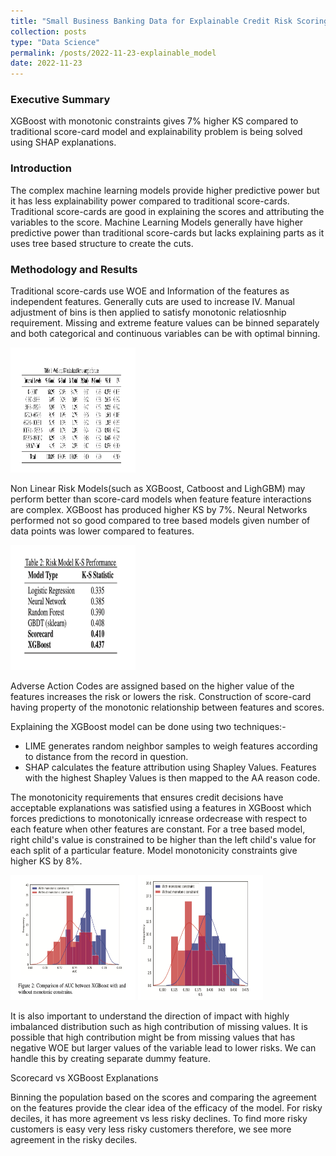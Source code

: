 ```yaml
---
title: "Small Business Banking Data for Explainable Credit Risk Scoring"
collection: posts
type: "Data Science"
permalink: /posts/2022-11-23-explainable_model
date: 2022-11-23
---
```

### Executive Summary
XGBoost with monotonic constraints gives 7% higher KS compared to traditional score-card model and explainability problem is being solved using SHAP explanations.

### Introduction
The complex machine learning models provide higher predictive power but it has less explainability power compared to traditional score-cards. Traditional score-cards are good in explaining the scores and attributing the variables to the score. Machine Learning Models generally have higher predictive power than traditional score-cards but lacks explaining parts as it uses tree based structure to create the cuts.

### Methodology and Results

Traditional score-cards use WOE and Information of the features as independent features. Generally cuts are used to increase IV. Manual adjustment of bins is then applied to satisfy monotonic relatiosnhip requirement. Missing and extreme feature values can be binned separately and both categorical and continuous variables can be with optimal binning.

[<img src="../images/explainable_ai/WOE.png" width="200" height="200"/>](../images/explainable_ai/WOE.png)


Non Linear Risk Models(such as XGBoost, Catboost and LighGBM) may perform better than score-card models when feature feature interactions are complex. XGBoost has produced higher KS by 7%. Neural Networks performed not so good compared to tree based models given number of data points was lower compared to features. 

[<img src="../images/explainable_ai/KS.png" width="200" height="200"/>](../images/explainable_ai/KS.png)


Adverse Action Codes are assigned based on the higher value of the features increases the risk or lowers the risk. Construction of score-card having property of the monotonic relationship between features and scores. 

Explaining the XGBoost model can be done using two techniques:-

- LIME generates random neighbor samples to weigh features according to distance from the record in question.
- SHAP calculates the feature attribution using Shapley Values. Features with the highest Shapley Values is then mapped to the AA reason code.

The monotonicity requirements that ensures credit decisions have acceptable explanations was satisfied using a features in XGBoost which forces predictions to monotonically icnrease ordecrease with respect to each feature when other features are constant. For a tree based model, right child's value is constrained to be higher than the left child's value for each split of a particular feature. Model monotonicity constraints give higher KS by 8%.

[<img src="../images/explainable_ai/AUC_compare.png" width="200" height="200"/>](../images/explainable_ai/AUC_compare.png)
[<img src="../images/explainable_ai/KS_compare.png" width="200" height="200"/>](../images/explainable_ai/KS_compare.png)


It is also important to understand the direction of impact with highly imbalanced distribution such as high contribution of missing values. It is possible that high contribution might be from missing values that has negative WOE but larger values of the variable lead to lower risks. We can handle this by creating separate dummy feature.

Scorecard vs XGBoost Explanations

Binning the population based on the scores and comparing the agreement on the features provide the clear idea of the efficacy of the model. For risky deciles, it has more agreement vs less risky declines. To find more risky customers is easy very less risky customers therefore, we see more agreement in the risky deciles.

